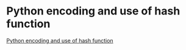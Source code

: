 # Python encoding and use of hash function
[Python encoding and use of hash function](https://aiwithcloud.com/2022/09/19/python_encoding_and_use_of_hash_function/)